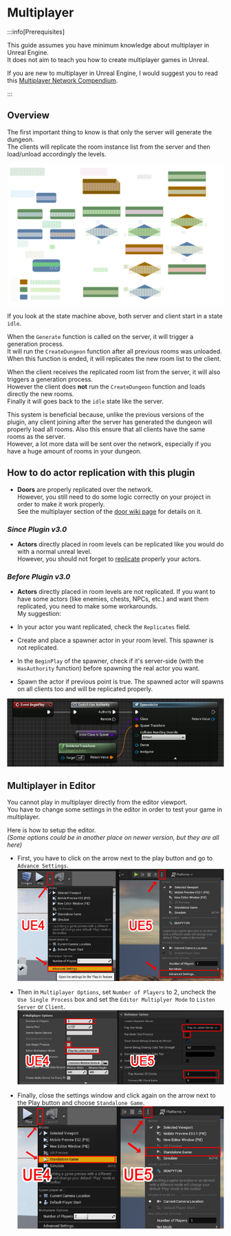 # Multiplayer

:::info[Prerequisites]

This guide assumes you have minimum knowledge about multiplayer in Unreal Engine.\
It does not aim to teach you how to create multiplayer games in Unreal.

If you are new to multiplayer in Unreal Engine, I would suggest you to read this [Multiplayer Network Compendium](https://cedric-neukirchen.net/docs/category/multiplayer-network-compendium).

:::

## Overview

The first important thing to know is that only the server will generate the dungeon.\
The clients will replicate the room instance list from the server and then load/unload accordingly the levels.

![](../Images/Flowchart_Dark_v4.svg)

If you look at the state machine above, both server and client start in a state `idle`.

When the `Generate` function is called on the server, it will trigger a generation process.\
It will run the `CreateDungeon` function after all previous rooms was unloaded.\
When this function is ended, it will replicates the new room list to the client.

When the client receives the replicated room list from the server, it will also triggers a generation process.\
However the client does **not** run the `CreateDungeon` function and loads directly the new rooms.\
Finally it will goes back to the `idle` state like the server.

This system is beneficial because, unlike the previous versions of the plugin, any client joining after the server has generated the dungeon will properly load all rooms.
Also this ensure that all clients have the same rooms as the server.\
However, a lot more data will be sent over the network, especially if you have a huge amount of rooms in your dungeon.

## How to do actor replication with this plugin

- **Doors** are properly replicated over the network.\
However, you still need to do some logic correctly on your project in order to make it work properly.\
See the multiplayer section of the [door wiki page](../Getting-Started/Door.md) for details on it.

### *Since Plugin v3.0*

- **Actors** directly placed in room levels can be replicated like you would do with a normal unreal level.\
However, you should not forget to [replicate](https://cedric-neukirchen.net/docs/multiplayer-compendium/replication) properly your actors.

### *Before Plugin v3.0*

- **Actors** directly placed in room levels are not replicated. If you want to have some actors (like enemies, chests, NPCs, etc.) and want them replicated, you need to make some workarounds.\
My suggestion:

- In your actor you want replicated, check the `Replicates` field.
- Create and place a spawner actor in your room level. This spawner is not replicated.
- In the `BeginPlay` of the spawner, check if it's server-side (with the `HasAuthority` function) before spawning the real actor you want.
- Spawn the actor if previous point is true. The spawned actor will spawns on all clients too and will be replicated properly.

![](../Images/MultiSpawner.jpg)

## Multiplayer in Editor

You cannot play in multiplayer directly from the editor viewport.\
You have to change some settings in the editor in order to test your game in multiplayer.

Here is how to setup the editor.\
*(Some options could be in another place on newer version, but they are all here)*

- First, you have to click on the arrow next to the play button and go to `Advance Settings`.\
![](../Images/AdvanceSettings.jpg)

- Then in `Multiplayer Options`, set `Number of Players` to 2, uncheck the `Use Single Process` box and set the `Editor Multiplyer Mode` to `Listen Server` or `Client`.\
![](../Images/MultiOptions.jpg)

- Finally, close the settings window and click again on the arrow next to the Play button and choose `Standalone Game`.\
![](../Images/Standalone.jpg)
